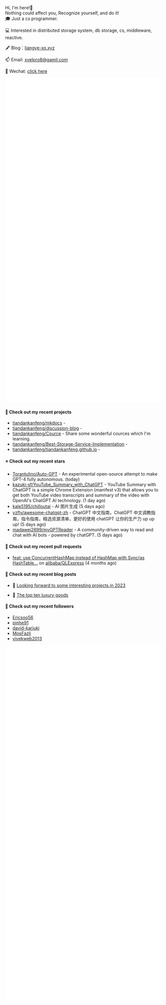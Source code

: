 Hi, I'm here!👋
<br>
Nothing could affect you, Recognize yourself, and do it!
<br>
🎓 Just a cs programmer.

💻 Interested in distributed storage system, db storage, cs, middleware, reactive.

🖋 Blog：[liangye-xo.xyz](https://liangye-xo.xyz)

📫 Email: [xvelpro8@gamil.com](mailto:xvelpro8@gamil.com)

💬 Wechat: [click here](https://tiandankanfeng.github.io/about/)



![Metrics](/github-metrics.svg)
![Metrics](/metrics.plugin.languages.details.svg)
![Metrics](/metrics.plugin.languages.recent.svg)
![Metrics](/metrics.plugin.stars.svg)
![Metrics](/metrics.plugin.topics.svg)
















#### 🌱 Check out my recent projects

- [tiandankanfeng/mkdocs](https://github.com/tiandankanfeng/mkdocs) - 
- [tiandankanfeng/discussion-blog](https://github.com/tiandankanfeng/discussion-blog) - 
- [tiandankanfeng/Cource](https://github.com/tiandankanfeng/Cource) - Share some wonderful cources which I&#39;m learning.
- [tiandankanfeng/Best-Storage-Service-Implementation](https://github.com/tiandankanfeng/Best-Storage-Service-Implementation) - 
- [tiandankanfeng/tiandankanfeng.github.io](https://github.com/tiandankanfeng/tiandankanfeng.github.io) - 

#### ⭐ Check out my recent stars

- [Torantulino/Auto-GPT](https://github.com/Torantulino/Auto-GPT) - An experimental open-source attempt to make GPT-4 fully autonomous. (today)
- [kazuki-sf/YouTube_Summary_with_ChatGPT](https://github.com/kazuki-sf/YouTube_Summary_with_ChatGPT) - YouTube Summary with ChatGPT is a simple Chrome Extension (manifest v3) that allows you to get both YouTube video transcripts and summary of the video with OpenAI&#39;s ChatGPT AI technology. (1 day ago)
- [kale5195/chilloutai](https://github.com/kale5195/chilloutai) - AI 图片生成 (5 days ago)
- [yzfly/awesome-chatgpt-zh](https://github.com/yzfly/awesome-chatgpt-zh) - ChatGPT 中文指南，ChatGPT 中文调教指南，指令指南，精选资源清单，更好的使用 chatGPT 让你的生产力 up up up!  (5 days ago)
- [madawei2699/myGPTReader](https://github.com/madawei2699/myGPTReader) - A community-driven way to read and chat with AI bots - powered by chatGPT. (5 days ago)

#### 🔨 Check out my recent pull requests

- [feat: use ConcurrentHashMap instead of HashMap with Sync(as HashTable…](https://github.com/alibaba/QLExpress/pull/221) on [alibaba/QLExpress](https://github.com/alibaba/QLExpress) (4 months ago)

#### 📜 Check out my recent blog posts

- 🦒 [Looking forward to some interesting projects in 2023](http://tiandankanfeng.github.io/2023/01/24/Looking-forward-to-some-interesting-projects-in-2023/) 

- 🐲 [The top ten luxury goods](http://tiandankanfeng.github.io/2022/11/20/The-top-ten-luxury-goods/) 


#### 👯 Check out my recent followers

- [Ericsoo56](https://github.com/Ericsoo56)
- [pinhe91](https://github.com/pinhe91)
- [david-kariuki](https://github.com/david-kariuki)
- [MosFazli](https://github.com/MosFazli)
- [vivekweb2013](https://github.com/vivekweb2013)

![Metrics](/metrics.plugin.achievements.svg)
![Metrics](/metrics.plugin.anilist.characters.svg)
![Metrics](/metrics.plugin.anilist.svg)


